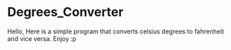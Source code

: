 # Degrees_Converter
Hello,
Here is a simple program that converts celsius degrees to fahrenheit and vice versa.
Enjoy :p
